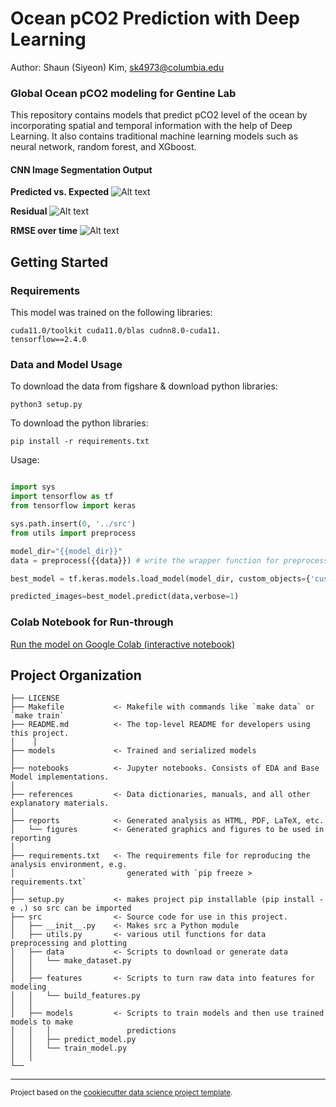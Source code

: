 Ocean pCO2 Prediction with Deep Learning
==============================

Author: Shaun (Siyeon) Kim, [sk4973@columbia.edu](mailto:sk4973@columbia.edu)

### Global Ocean pCO2 modeling for Gentine Lab

This repository contains models that predict pCO2 level of the ocean by incorporating spatial and temporal information with the help of Deep Learning. It also contains traditional machine learning models such as neural network, random forest, and XGboost.  

#### CNN Image Segmentation Output
**Predicted vs. Expected**
![Alt text](https://github.com/sk981102/ocean_co2/blob/main/assets/comparison.png)

**Residual**
![Alt text](https://github.com/sk981102/ocean_co2/blob/main/assets/residual.png)

**RMSE over time**
![Alt text](https://github.com/sk981102/ocean_co2/blob/main/assets/overtime.png)


Getting Started
------------

### Requirements
This model was trained on the following libraries:

```` 
cuda11.0/toolkit cuda11.0/blas cudnn8.0-cuda11.
tensorflow==2.4.0
````

### Data and Model Usage
To download the data from figshare & download python libraries:
```` 
python3 setup.py
````

To download the python libraries:
```` 
pip install -r requirements.txt
````

Usage:
```python

import sys
import tensorflow as tf
from tensorflow import keras

sys.path.insert(0, '../src')
from utils import preprocess

model_dir="{{model_dir}}"
data = preprocess({{data}}) # write the wrapper function for preprocessing data

best_model = tf.keras.models.load_model(model_dir, custom_objects={'custom_rmse':custom_rmse})

predicted_images=best_model.predict(data,verbose=1)

```

### Colab Notebook for Run-through

[Run the model on Google Colab (interactive notebook)](https://colab.research.google.com/drive/1GX6e0XXeGSb7F4sZDQwSW4cA7dwgMc7I)



Project Organization
------------
    ├── LICENSE
    ├── Makefile           <- Makefile with commands like `make data` or `make train`
    ├── README.md          <- The top-level README for developers using this project.
    │    │
    ├── models             <- Trained and serialized models
    │
    ├── notebooks          <- Jupyter notebooks. Consists of EDA and Base Model implementations.
    │
    ├── references         <- Data dictionaries, manuals, and all other explanatory materials.
    │
    ├── reports            <- Generated analysis as HTML, PDF, LaTeX, etc.
    │   └── figures        <- Generated graphics and figures to be used in reporting
    │
    ├── requirements.txt   <- The requirements file for reproducing the analysis environment, e.g.
    │                         generated with `pip freeze > requirements.txt`
    │
    ├── setup.py           <- makes project pip installable (pip install -e .) so src can be imported
    ├── src                <- Source code for use in this project.
    │   ├── __init__.py    <- Makes src a Python module
    │   ├── utils.py       <- various util functions for data preprocessing and plotting
    │   ├── data           <- Scripts to download or generate data
    │   │   └── make_dataset.py
    │   │
    │   ├── features       <- Scripts to turn raw data into features for modeling
    │   │   └── build_features.py
    │   │
    │   ├── models         <- Scripts to train models and then use trained models to make
    │   │   │                 predictions
    │   │   ├── predict_model.py
    │   │   └── train_model.py
    │   │
    └── 


--------

<p><small>Project based on the <a target="_blank" href="https://drivendata.github.io/cookiecutter-data-science/">cookiecutter data science project template</a>.
